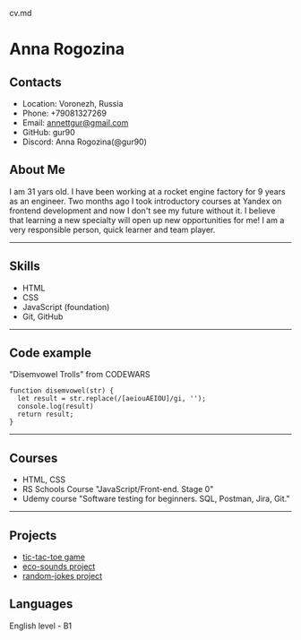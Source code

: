 cv.md
# **Anna Rogozina**
## Contacts
* Location: Voronezh, Russia
* Phone: +79081327269
* Email: annettgur@gmail.com
* GitHub: gur90
* Discord: Anna Rogozina(@gur90)

## About Me
I am 31 yars old. I have been working at a rocket engine factory for 9 years as an engineer.
Two months ago I took introductory courses at Yandex on frontend development and now I don't see my future without it.
I believe that learning a new specialty will open up new opportunities for me! I am a very responsible person, quick learner and team player.
   
****************************
## Skills
* HTML
* CSS
* JavaScript (foundation)
* Git, GitHub
***************************
## Code example
"Disemvowel Trolls" from CODEWARS
```
function disemvowel(str) {
  let result = str.replace(/[aeiouAEIOU]/gi, '');
  console.log(result)
  return result;
}
```
***************************
## Courses
* HTML, CSS
* RS Schools Course "JavaScript/Front-end. Stage 0"
* Udemy course "Software testing for beginners. SQL, Postman, Jira, Git." 

***************************
## Projects
* [tic-tac-toe game](https://rolling-scopes-school.github.io/gur90-JSFEPRESCHOOL/tic-tac-toe/)
* [eco-sounds project](https://rolling-scopes-school.github.io/gur90-JSFEPRESCHOOL/eco-sounds)
* [random-jokes project](https://rolling-scopes-school.github.io/gur90-JSFEPRESCHOOL/random-jokes)

## Languages
English level - B1
